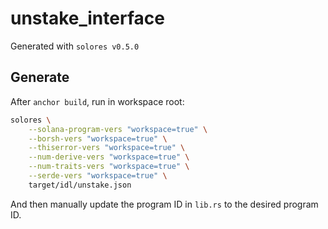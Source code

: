 # unstake_interface

Generated with `solores v0.5.0`

## Generate

After `anchor build`, run in workspace root:

```sh
solores \
    --solana-program-vers "workspace=true" \
    --borsh-vers "workspace=true" \
    --thiserror-vers "workspace=true" \
    --num-derive-vers "workspace=true" \
    --num-traits-vers "workspace=true" \
    --serde-vers "workspace=true" \
    target/idl/unstake.json
```

And then manually update the program ID in `lib.rs` to the desired program ID.
